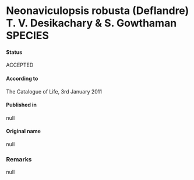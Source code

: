 Neonaviculopsis robusta (Deflandre) T. V. Desikachary & S. Gowthaman SPECIES
=======

#### Status
ACCEPTED

#### According to
The Catalogue of Life, 3rd January 2011

#### Published in
null

#### Original name
null

### Remarks
null